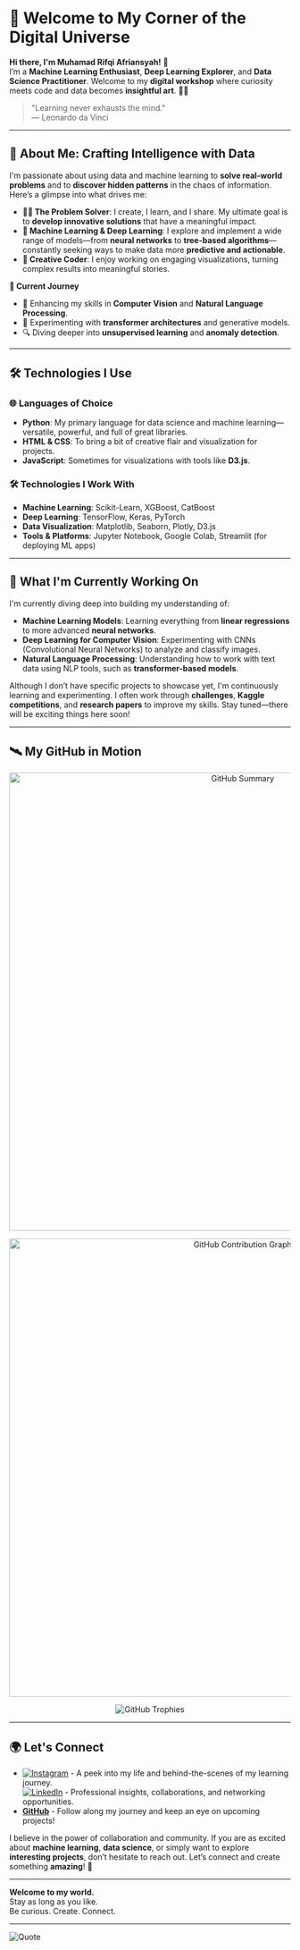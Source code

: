 # 🌌 Welcome to My Corner of the Digital Universe

**Hi there, I'm Muhamad Rifqi Afriansyah!** 👋  
I’m a **Machine Learning Enthusiast**, **Deep Learning Explorer**, and **Data Science Practitioner**. Welcome to my **digital workshop** where curiosity meets code and data becomes **insightful art**. 🚀✨

> "Learning never exhausts the mind."  
> — Leonardo da Vinci

---

## 🔬 About Me: Crafting Intelligence with Data

I'm passionate about using data and machine learning to **solve real-world problems** and to **discover hidden patterns** in the chaos of information. Here’s a glimpse into what drives me:

- **👨‍💻 The Problem Solver**: I create, I learn, and I share. My ultimate goal is to **develop innovative solutions** that have a meaningful impact.
- **🧠 Machine Learning & Deep Learning**: I explore and implement a wide range of models—from **neural networks** to **tree-based algorithms**—constantly seeking ways to make data more **predictive and actionable**.
- **🎨 Creative Coder**: I enjoy working on engaging visualizations, turning complex results into meaningful stories.

**🌱 Current Journey**  
- 🌌 Enhancing my skills in **Computer Vision** and **Natural Language Processing**.
- 🤖 Experimenting with **transformer architectures** and generative models.
- 🔍 Diving deeper into **unsupervised learning** and **anomaly detection**.

---

## 🛠️ Technologies I Use

### 🌐 Languages of Choice
- **Python**: My primary language for data science and machine learning—versatile, powerful, and full of great libraries.
- **HTML & CSS**: To bring a bit of creative flair and visualization for projects.
- **JavaScript**: Sometimes for visualizations with tools like **D3.js**.

### 🛠️ Technologies I Work With
- **Machine Learning**: Scikit-Learn, XGBoost, CatBoost
- **Deep Learning**: TensorFlow, Keras, PyTorch
- **Data Visualization**: Matplotlib, Seaborn, Plotly, D3.js
- **Tools & Platforms**: Jupyter Notebook, Google Colab, Streamlit (for deploying ML apps)

---

## 🌱 What I'm Currently Working On

I'm currently diving deep into building my understanding of:

- **Machine Learning Models**: Learning everything from **linear regressions** to more advanced **neural networks**.
- **Deep Learning for Computer Vision**: Experimenting with CNNs (Convolutional Neural Networks) to analyze and classify images.
- **Natural Language Processing**: Understanding how to work with text data using NLP tools, such as **transformer-based models**.

Although I don’t have specific projects to showcase yet, I'm continuously learning and experimenting. I often work through **challenges**, **Kaggle competitions**, and **research papers** to improve my skills. Stay tuned—there will be exciting things here soon!

---

## 🛰️ My GitHub in Motion

<p align="center">
  <img src="https://github-profile-summary-cards.vercel.app/api/cards/profile-details?username=rifqiafr&theme=github_dark" alt="GitHub Summary" width="820">
</p>

<p align="center">
  <img src="https://github-readme-activity-graph.vercel.app/graph?username=rifqiafr&bg_color=0f2d3d&color=1e75ff&line=00bfff&point=1adbce&area=true&hide_border=true" alt="GitHub Contribution Graph" width="820">
</p>

<p align="center">
  <img src="https://github-profile-trophy.vercel.app/?username=rifqiafr&theme=onestar&no-frame=true&row=1&column=6" alt="GitHub Trophies">
</p>

---

## 🌍 Let's Connect

- [![Instagram](https://img.shields.io/badge/Instagram-%23E4405F.svg?&style=for-the-badge&logo=instagram&logoColor=white)](https://www.instagram.com/rifqiafrnsyah/) - A peek into my life and behind-the-scenes of my learning journey. <br>
[![LinkedIn](https://img.shields.io/badge/LinkedIn-%230077B5.svg?&style=for-the-badge&logo=linkedin&logoColor=white)](https://www.linkedin.com/in/mrifqiaf/) - Professional insights, collaborations, and networking opportunities.
- **[GitHub](https://github.com/rifqiafr)** - Follow along my journey and keep an eye on upcoming projects!

I believe in the power of collaboration and community. If you are as excited about **machine learning**, **data science**, or simply want to explore **interesting projects**, don’t hesitate to reach out. Let’s connect and create something **amazing**! 🌌

---

**Welcome to my world.**  
Stay as long as you like.  
Be curious. Create. Connect.

---

![Quote]([https://www.brainyquote.com/quotes/nelson_mandela_378967](https://www.brainyquote.com/photos_tr/en/n/nelsonmandela/378967/nelsonmandela1.jpg))
